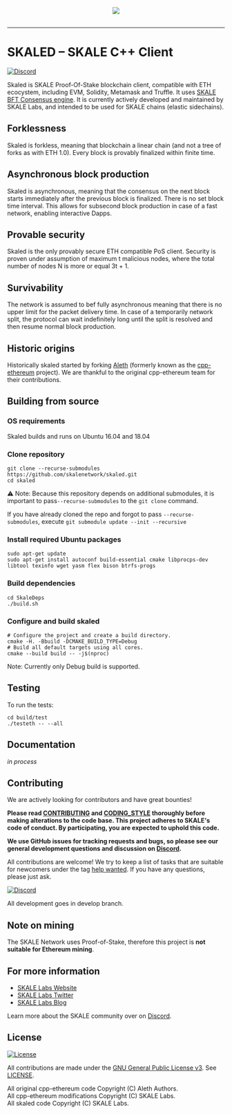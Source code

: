 <div align="center">
  <img src="https://uploads-ssl.webflow.com/5be05ae542686c4ebf192462/5be2f8beb08f6d0fbd2ea797_Skale_Logo_Blue-p-500.png"><br><br>
</div>

-----------------

# SKALED – SKALE C++ Client

[![Discord](https://img.shields.io/discord/534485763354787851.svg)](https://discord.gg/vvUtWJB)

Skaled is SKALE Proof-Of-Stake blockchain client, compatible with ETH ecocystem, including EVM, Solidity, Metamask and Truffle. It uses [SKALE BFT Consensus engine](https://github.com/skalenetwork/skale-consensus).  It is currently actively developed and maintained by SKALE Labs, and intended to be used for SKALE chains (elastic sidechains).

## Forklessness

Skaled is forkless, meaning that blockchain a linear chain (and not a tree of forks as with ETH 1.0). Every block is provably finalized within finite time.


## Asynchronous block production

Skaled is asynchronous, meaning that the consensus on the next block starts immediately after the previous block is finalized.  There is no set block time interval. This allows for subsecond block production in case of a fast network, enabling interactive Dapps.

## Provable security

Skaled is the only provably secure ETH compatible PoS client. Security is proven under assumption of maximum t malicious nodes, where the total number of nodes N is more or equal 3t + 1.

## Survivability

The network is assumed to bef fully asynchronous meaning that there is no upper limit for the packet delivery time. In case of a temporarily network split, the protocol can wait indefinitely long until the split is resolved and then resume normal block production.

##  Historic origins

Historically skaled started by forking [Aleth](https://github.com/ethereum/aleth) (formerly known as the [cpp-ethereum](http://www.ethdocs.org/en/latest/ethereum-clients/cpp-ethereum/) project). We are thankful to the original cpp-ethereum team for their contributions.


## Building from source


### OS requirements

Skaled builds and runs on Ubuntu 16.04 and 18.04

### Clone repository

```
git clone --recurse-submodules https://github.com/skalenetwork/skaled.git
cd skaled
```

⚠️ Note: Because this repository depends on additional submodules, it is important to pass`--recurse-submodules` to the `git clone` command.

If you have already cloned the repo and forgot to pass `--recurse-submodules`, execute `git submodule update --init --recursive`

### Install required Ubuntu packages

```
sudo apt-get update
sudo apt-get install autoconf build-essential cmake libprocps-dev libtool texinfo wget yasm flex bison btrfs-progs
```

### Build dependencies

```
cd SkaleDeps
./build.sh
```

### Configure and build skaled


```shell
# Configure the project and create a build directory.
cmake -H. -Bbuild -DCMAKE_BUILD_TYPE=Debug
# Build all default targets using all cores.
cmake --build build -- -j$(nproc)
```

Note: Currently only Debug build is supported.


## Testing

To run the tests:

```
cd build/test
./testeth -- --all
```

## Documentation

_in process_

## Contributing

We are actively looking for contributors and have great bounties!

**Please read [CONTRIBUTING](CONTRIBUTING.md) and [CODING_STYLE](CODING_STYLE.md) thoroughly before making alterations to the code base. This project adheres to SKALE's code of conduct. By participating, you are expected to uphold this code.**

**We use GitHub issues for tracking requests and bugs, so please see our general development questions and discussion on [Discord](https://discord.gg/vvUtWJB).**

All contributions are welcome! We try to keep a list of tasks that are suitable for newcomers under the tag [help wanted](https://github.com/skalenetwork/skaled/labels/help%20wanted). If you have any questions, please just ask.

[![Discord](https://img.shields.io/discord/534485763354787851.svg)](https://discord.gg/vvUtWJB)


All development goes in develop branch.

## Note on mining

The SKALE Network uses Proof-of-Stake, therefore this project is **not suitable for Ethereum mining**.


## For more information
* [SKALE Labs Website](https://skalelabs.com)
* [SKALE Labs Twitter](https://twitter.com/skalelabs)
* [SKALE Labs Blog](https://medium.com/skale)

Learn more about the SKALE community over on [Discord](https://discord.gg/vvUtWJB).


## License

[![License](https://img.shields.io/github/license/skalenetwork/skaled.svg)](LICENSE)

All contributions are made under the [GNU General Public License v3](https://www.gnu.org/licenses/gpl-3.0.en.html). See [LICENSE](LICENSE).

All original cpp-ethereum code Copyright (C) Aleth Authors.  
All cpp-ethereum modifications Copyright (C) SKALE Labs.  
All skaled code Copyright (C) SKALE Labs.
